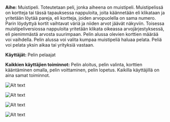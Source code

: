 **Aihe:** Muistipeli. Toteutetaan peli, jonka aiheena on muistipeli.
Muistipelissä on kortteja tai tässä tapauksessa nappuloita, joita käännetään eli klikataan ja 
yritetään löytää pareja, eli kortteja, joiden arvopuolella on sama numero. 
Parin löydyttyä kortit vaihtavat väriä ja niiden arvot jäävät näkyviin. 
Toisessa muistipeliversiossa nappuloita yritetään klikata oikeassa arvojärjestyksessä, 
eli pienimmästä arvosta suurimpaan. 
Pelin alussa olevien korttien määrää voi vaihdella. 
Pelin alussa voi valita kumpaa muistipeliä haluaa pelata.
Peliä voi pelata yksin aikaa tai yrityksiä vastaan.

**Käyttäjät:** Pelin pelaajat

**Kaikkien käyttäjien toiminnot:** Pelin aloitus, pelin valinta, 
korttien kääntäminen omalla, pelin voittaminen, pelin lopetus. 
Kaikilla käyttäjillä on aina samat toiminnot.

![Alt text](https://github.com/Nuukkeli/NeanOhjelmoinninHT/blob/master/dokumentaatio/Luokkakaavio06102016.png)

![Alt text](https://github.com/Nuukkeli/NeanOhjelmoinninHT/blob/master/dokumentaatio/K%C3%A4ytt%C3%B6tapaus%20Muistipelin%20aloitus.png)

![Alt text](https://github.com/Nuukkeli/NeanOhjelmoinninHT/blob/master/dokumentaatio/suuruusjarjestyksessaSeuraavanKortinLoytaminen.png)

![Alt text](https://github.com/Nuukkeli/NeanOhjelmoinninHT/blob/master/dokumentaatio/voittaminen.png)
